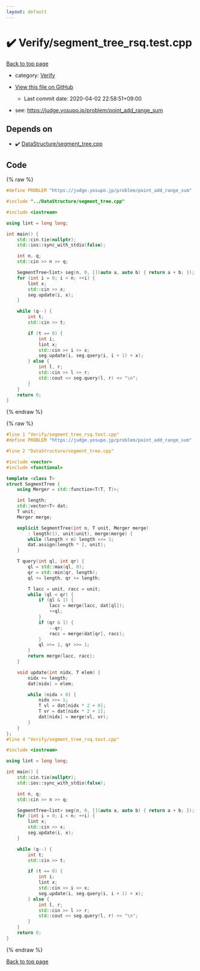 ```yaml
---
layout: default
---
```


<!-- mathjax config similar to math.stackexchange -->
<script type="text/javascript" async
  src="https://cdnjs.cloudflare.com/ajax/libs/mathjax/2.7.5/MathJax.js?config=TeX-MML-AM_CHTML">
</script>
<script type="text/x-mathjax-config">
  MathJax.Hub.Config({
    TeX: { equationNumbers: { autoNumber: "AMS" }},
    tex2jax: {
      inlineMath: [ ['$','$'] ],
      processEscapes: true
    },
    "HTML-CSS": { matchFontHeight: false },
    displayAlign: "left",
    displayIndent: "2em"
  });
</script>

<script type="text/javascript" src="https://cdnjs.cloudflare.com/ajax/libs/jquery/3.4.1/jquery.min.js"></script>
<script src="https://cdn.jsdelivr.net/npm/jquery-balloon-js@1.1.2/jquery.balloon.min.js" integrity="sha256-ZEYs9VrgAeNuPvs15E39OsyOJaIkXEEt10fzxJ20+2I=" crossorigin="anonymous"></script>
<script type="text/javascript" src="../../assets/js/copy-button.js"></script>
<link rel="stylesheet" href="../../assets/css/copy-button.css" />


# :heavy_check_mark: Verify/segment_tree_rsq.test.cpp

<a href="../../index.html">Back to top page</a>

* category: <a href="../../index.html#5a750f86ef41f22f852c43351e3ff383">Verify</a>
* <a href="{{ site.github.repository_url }}/blob/master/Verify/segment_tree_rsq.test.cpp">View this file on GitHub</a>
    - Last commit date: 2020-04-02 22:58:51+09:00


* see: <a href="https://judge.yosupo.jp/problem/point_add_range_sum">https://judge.yosupo.jp/problem/point_add_range_sum</a>


## Depends on

* :heavy_check_mark: <a href="../../library/DataStructure/segment_tree.cpp.html">DataStructure/segment_tree.cpp</a>


## Code

<a id="unbundled"></a>
{% raw %}
```cpp
#define PROBLEM "https://judge.yosupo.jp/problem/point_add_range_sum"

#include "../DataStructure/segment_tree.cpp"

#include <iostream>

using lint = long long;

int main() {
    std::cin.tie(nullptr);
    std::ios::sync_with_stdio(false);

    int n, q;
    std::cin >> n >> q;

    SegmentTree<lint> seg(n, 0, [](auto a, auto b) { return a + b; });
    for (int i = 0; i < n; ++i) {
        lint x;
        std::cin >> x;
        seg.update(i, x);
    }

    while (q--) {
        int t;
        std::cin >> t;

        if (t == 0) {
            int i;
            lint x;
            std::cin >> i >> x;
            seg.update(i, seg.query(i, i + 1) + x);
        } else {
            int l, r;
            std::cin >> l >> r;
            std::cout << seg.query(l, r) << "\n";
        }
    }
    return 0;
}

```
{% endraw %}

<a id="bundled"></a>
{% raw %}
```cpp
#line 1 "Verify/segment_tree_rsq.test.cpp"
#define PROBLEM "https://judge.yosupo.jp/problem/point_add_range_sum"

#line 2 "DataStructure/segment_tree.cpp"

#include <vector>
#include <functional>

template <class T>
struct SegmentTree {
    using Merger = std::function<T(T, T)>;

    int length;
    std::vector<T> dat;
    T unit;
    Merger merge;

    explicit SegmentTree(int n, T unit, Merger merge)
        : length(1), unit(unit), merge(merge) {
        while (length < n) length <<= 1;
        dat.assign(length * 2, unit);
    }

    T query(int ql, int qr) {
        ql = std::max(ql, 0);
        qr = std::min(qr, length);
        ql += length, qr += length;

        T lacc = unit, racc = unit;
        while (ql < qr) {
            if (ql & 1) {
                lacc = merge(lacc, dat[ql]);
                ++ql;
            }
            if (qr & 1) {
                --qr;
                racc = merge(dat[qr], racc);
            }
            ql >>= 1, qr >>= 1;
        }
        return merge(lacc, racc);
    }

    void update(int nidx, T elem) {
        nidx += length;
        dat[nidx] = elem;

        while (nidx > 0) {
            nidx >>= 1;
            T vl = dat[nidx * 2 + 0];
            T vr = dat[nidx * 2 + 1];
            dat[nidx] = merge(vl, vr);
        }
    }
};
#line 4 "Verify/segment_tree_rsq.test.cpp"

#include <iostream>

using lint = long long;

int main() {
    std::cin.tie(nullptr);
    std::ios::sync_with_stdio(false);

    int n, q;
    std::cin >> n >> q;

    SegmentTree<lint> seg(n, 0, [](auto a, auto b) { return a + b; });
    for (int i = 0; i < n; ++i) {
        lint x;
        std::cin >> x;
        seg.update(i, x);
    }

    while (q--) {
        int t;
        std::cin >> t;

        if (t == 0) {
            int i;
            lint x;
            std::cin >> i >> x;
            seg.update(i, seg.query(i, i + 1) + x);
        } else {
            int l, r;
            std::cin >> l >> r;
            std::cout << seg.query(l, r) << "\n";
        }
    }
    return 0;
}

```
{% endraw %}

<a href="../../index.html">Back to top page</a>

